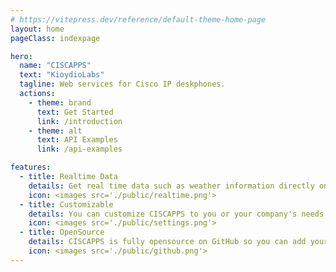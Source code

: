```yaml
---
# https://vitepress.dev/reference/default-theme-home-page
layout: home
pageClass: indexpage

hero:
  name: "CISCAPPS"
  text: "KioydioLabs"
  tagline: Web services for Cisco IP deskphones.
  actions:
    - theme: brand
      text: Get Started
      link: /introduction
    - theme: alt
      text: API Examples
      link: /api-examples

features:
  - title: Realtime Data
    details: Get real time data such as weather information directly on your deskphone.
    icon: <images src='./public/realtime.png'>
  - title: Customizable
    details: You can customize CISCAPPS to you or your company's needs.
    icon: <images src='./public/settings.png'>
  - title: OpenSource
    details: CISCAPPS is fully opensource on GitHub so you can add your own apps to it!
    icon: <images src='./public/github.png'>
---
```


